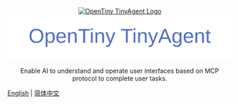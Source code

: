 <p align="center">
  <a href="" target="_blank" rel="noopener noreferrer">
    <img alt="OpenTiny TinyAgent Logo" src="./docs/src/public/logo.svg" height="100" style="max-width:100%;vertical-align: middle">
    <img alt='test' src='./logo.svg' />
  </a>
</p>
<p align="center">Enable AI to understand and operate user interfaces based on MCP protocol to complete user tasks.</p>

[English](README.md) | [简体中文](README.zh-CN.md)
